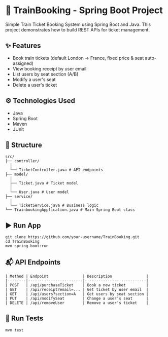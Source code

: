 # 🚆 TrainBooking - Spring Boot Project

Simple Train Ticket Booking System using Spring Boot and Java. This project demonstrates how to build REST APIs for ticket management.

## ✨ Features
- Book train tickets (default London → France, fixed price & seat auto-assigned)
- View booking receipt by user email
- List users by seat section (A/B)
- Modify a user's seat
- Delete a user's ticket

## ⚙ Technologies Used
- Java
- Spring Boot
- Maven
- JUnit

## 📁 Structure
```
src/
├── controller/
  │
  └── TicketController.java # API endpoints
├── model/
  │
  ├── Ticket.java # Ticket model
  │
  └── User.java # User model
├── service/
  │
  └── TicketService.java # Business logic
└── TrainbookingApplication.java # Main Spring Boot class
```

## ▶ Run App
```
git clone https://github.com/your-username/TrainBooking.git
cd TrainBooking
mvn spring-boot:run
```

## 📬 API Endpoints
```
| Method | Endpoint               | Description               |
|--------|------------------------|---------------------------|
| POST   | /api/purchaseTicket    | Book a new ticket         |
| GET    | /api/receipt?email=... | Get ticket by user email  |
| GET    | /api/users?section=A   | Get users by seat section |
| PUT    | /api/modifySeat        | Change a user’s seat      |
| DELETE | /api/removeUser        | Remove a user's ticket    |
```

## 🧪 Run Tests
```
mvn test
```

